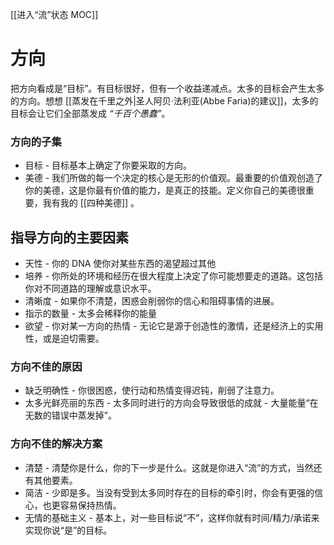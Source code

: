  [[进入“流”状态  MOC]]
# 方向
把方向看成是“目标”。有目标很好，但有一个收益递减点。太多的目标会产生太多的方向。想想 [[蒸发在千里之外|圣人阿贝·法利亚(Abbe Faria)的建议]]，太多的目标会让它们全部蒸发成 *“千百个愚蠢”*。

### 方向的子集
- 目标 - 目标基本上确定了你要采取的方向。
- 美德 - 我们所做的每一个决定的核心是无形的价值观。最重要的价值观创造了你的美德，这是你最有价值的能力，是真正的技能。定义你自己的美德很重要，我有我的 [[四种美德]] 。

## 指导方向的主要因素
- 天性 - 你的 DNA 使你对某些东西的渴望超过其他
- 培养 - 你所处的环境和经历在很大程度上决定了你可能想要走的道路。这包括你对不同道路的理解或意识水平。
- 清晰度 - 如果你不清楚，困惑会削弱你的信心和阻碍事情的进展。
- 指示的数量 - 太多会稀释你的能量
- 欲望 - 你对某一方向的热情 - 无论它是源于创造性的激情，还是经济上的实用性，或是迫切需要。

### 方向不佳的原因
- 缺乏明确性 - 你很困惑，使行动和热情变得迟钝，削弱了注意力。
- 太多光鲜亮丽的东西 - 太多同时进行的方向会导致很低的成就 - 大量能量“在无数的错误中蒸发掉”。

### 方向不佳的解决方案
- 清楚 - 清楚你是什么，你的下一步是什么。这就是你进入“流”的方式，当然还有其他要素。
- 简洁 - 少即是多。当没有受到太多同时存在的目标的牵引时，你会有更强的信心，也更容易保持热情。
- 无情的基础主义 - 基本上，对一些目标说“不”，这样你就有时间/精力/承诺来实现你说“是”的目标。
